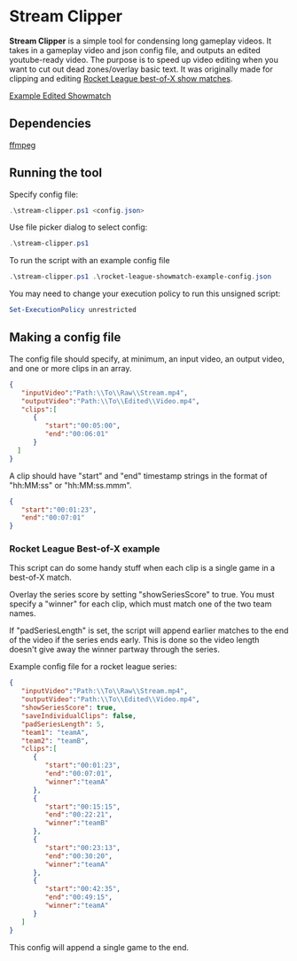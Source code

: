 # Stream Clipper
**Stream Clipper** is a simple tool for condensing long gameplay videos. It takes in a gameplay video and json config file, and outputs an edited youtube-ready video.  The purpose is to speed up video editing when you want to cut out dead zones/overlay basic text.  It was originally made for clipping and editing [Rocket League best-of-X show matches](#Rocket-League-Best-of-X-example).

[Example Edited Showmatch](https://www.youtube.com/watch?v=RvnMmhM_4_M&feature=youtu.be)

## Dependencies
[ffmpeg](https://www.ffmpeg.org/download.html)

## Running the tool
Specify config file:
```powershell
.\stream-clipper.ps1 <config.json>
```

Use file picker dialog to select config:
```powershell
.\stream-clipper.ps1
```

To run the script with an example config file
```powershell
.\stream-clipper.ps1 .\rocket-league-showmatch-example-config.json
```

You may need to change your execution policy to run this unsigned script:
```powershell
Set-ExecutionPolicy unrestricted
```

## Making a config file
The config file should specify, at minimum, an input video, an output video, and one or more clips in an array.
```json
{  
   "inputVideo":"Path:\\To\\Raw\\Stream.mp4",
   "outputVideo":"Path:\\To\\Edited\\Video.mp4",
   "clips":[  
      {  
         "start":"00:05:00",
         "end":"00:06:01"
      }
  ]
}
```

A clip should have "start" and "end" timestamp strings in the format of "hh:MM:ss" or "hh:MM:ss.mmm".
```json
{  
   "start":"00:01:23",
   "end":"00:07:01"
}
```

### Rocket League Best-of-X example
This script can do some handy stuff when each clip is a single game in a best-of-X match.

Overlay the series score by setting "showSeriesScore" to true.  You must specify a "winner" for each clip, which must match one of the two team names.

If "padSeriesLength" is set, the script will append earlier matches to the end of the video if the series ends early.  This is done so the video length doesn't give away the winner partway through the series.

Example config file for a rocket league series:
```json
{  
   "inputVideo":"Path:\\To\\Raw\\Stream.mp4",
   "outputVideo":"Path:\\To\\Edited\\Video.mp4",
   "showSeriesScore": true,
   "saveIndividualClips": false,
   "padSeriesLength": 5,
   "team1": "teamA",
   "team2": "teamB",
   "clips":[  
      {  
         "start":"00:01:23",
         "end":"00:07:01",
         "winner":"teamA"
      },
      {  
         "start":"00:15:15",
         "end":"00:22:21",
         "winner":"teamB"
      },
      {  
         "start":"00:23:13",
         "end":"00:30:20",
         "winner":"teamA"
      },
      {  
         "start":"00:42:35",
         "end":"00:49:15",
         "winner":"teamA"
      }
   ]
}
```
This config will append a single game to the end.
